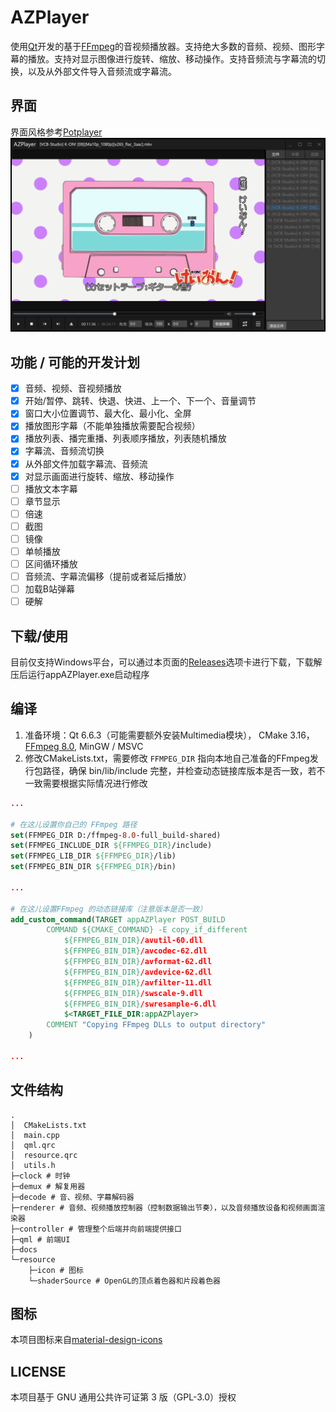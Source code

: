 # AZPlayer

使用[Qt](https://www.qt.io/)开发的基于[FFmpeg](https://www.ffmpeg.org/)的音视频播放器。支持绝大多数的音频、视频、图形字幕的播放。支持对显示图像进行旋转、缩放、移动操作。支持音频流与字幕流的切换，以及从外部文件导入音频流或字幕流。

## 界面
界面风格参考[Potplayer](https://potplayer.daum.net/)
![](./static/img1.png)

## 功能 / 可能的开发计划

- [x] 音频、视频、音视频播放
- [x] 开始/暂停、跳转、快退、快进、上一个、下一个、音量调节
- [x] 窗口大小位置调节、最大化、最小化、全屏
- [x] 播放图形字幕（不能单独播放需要配合视频）
- [x] 播放列表、播完重播、列表顺序播放，列表随机播放
- [x] 字幕流、音频流切换
- [x] 从外部文件加载字幕流、音频流
- [x] 对显示画面进行旋转、缩放、移动操作
- [ ] 播放文本字幕
- [ ] 章节显示
- [ ] 倍速
- [ ] 截图
- [ ] 镜像
- [ ] 单帧播放
- [ ] 区间循环播放
- [ ] 音频流、字幕流偏移（提前或者延后播放）
- [ ] 加载B站弹幕
- [ ] 硬解

## 下载/使用

目前仅支持Windows平台，可以通过本页面的[Releases](https://github.com/az7792/AZPlayer/releases)选项卡进行下载，下载解压后运行appAZPlayer.exe启动程序

## 编译

1. 准备环境：Qt 6.6.3（可能需要额外安装Multimedia模块）， CMake 3.16， [FFmpeg 8.0](https://www.gyan.dev/ffmpeg/builds/), MinGW / MSVC
2. 修改CMakeLists.txt，需要修改 `FFMPEG_DIR` 指向本地自己准备的FFmpeg发行包路径，确保 bin/lib/include 完整，并检查动态链接库版本是否一致，若不一致需要根据实际情况进行修改

```cmake
...

# 在这儿设置你自己的 FFmpeg 路径
set(FFMPEG_DIR D:/ffmpeg-8.0-full_build-shared)
set(FFMPEG_INCLUDE_DIR ${FFMPEG_DIR}/include)
set(FFMPEG_LIB_DIR ${FFMPEG_DIR}/lib)
set(FFMPEG_BIN_DIR ${FFMPEG_DIR}/bin)

...

# 在这儿设置FFmpeg 的动态链接库（注意版本是否一致）
add_custom_command(TARGET appAZPlayer POST_BUILD
        COMMAND ${CMAKE_COMMAND} -E copy_if_different
            ${FFMPEG_BIN_DIR}/avutil-60.dll
            ${FFMPEG_BIN_DIR}/avcodec-62.dll
            ${FFMPEG_BIN_DIR}/avformat-62.dll
            ${FFMPEG_BIN_DIR}/avdevice-62.dll
            ${FFMPEG_BIN_DIR}/avfilter-11.dll
            ${FFMPEG_BIN_DIR}/swscale-9.dll
            ${FFMPEG_BIN_DIR}/swresample-6.dll
            $<TARGET_FILE_DIR:appAZPlayer>
        COMMENT "Copying FFmpeg DLLs to output directory"
    )
    
...
```

## 文件结构

```
.
│  CMakeLists.txt
│  main.cpp
│  qml.qrc
│  resource.qrc
│  utils.h 
├─clock # 时钟
├─demux # 解复用器
├─decode # 音、视频、字幕解码器
├─renderer # 音频、视频播放控制器（控制数据输出节奏），以及音频播放设备和视频画面渲染器
├─controller # 管理整个后端并向前端提供接口
├─qml # 前端UI
├─docs
└─resource
    ├─icon # 图标
    └─shaderSource # OpenGL的顶点着色器和片段着色器
```

## 图标

本项目图标来自[material-design-icons](https://fonts.google.com/icons)

## LICENSE

本项目基于 GNU 通用公共许可证第 3 版（GPL-3.0）授权
